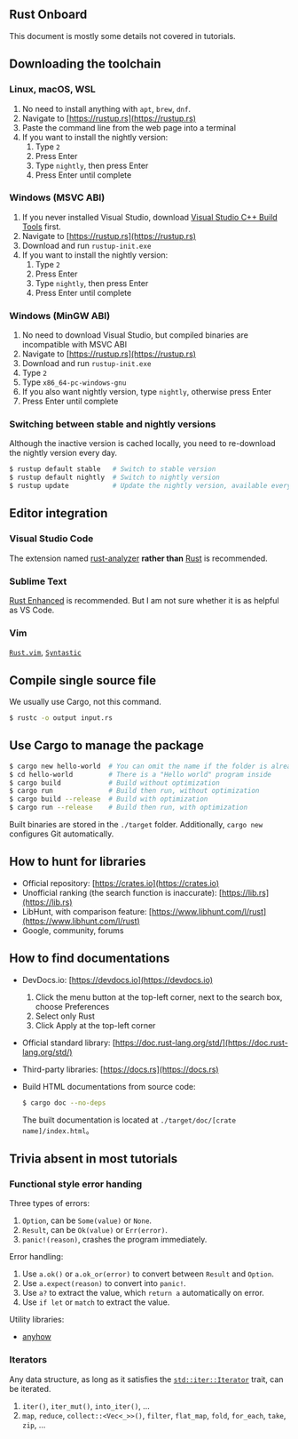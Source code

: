 Rust Onboard
------------

This document is mostly some details not covered in tutorials.

## Downloading the toolchain

### Linux, macOS, WSL

1. No need to install anything with `apt`, `brew`, `dnf`.
2. Navigate to [https://rustup.rs](https://rustup.rs)
3. Paste the command line from the web page into a terminal
4. If you want to install the nightly version:
    1. Type `2`
    2. Press Enter
    3. Type `nightly`, then press Enter
    4. Press Enter until complete

### Windows (MSVC ABI)

1. If you never installed Visual Studio, download [Visual Studio C++ Build Tools](https://visualstudio.microsoft.com/visual-cpp-build-tools/) first.
2. Navigate to [https://rustup.rs](https://rustup.rs)
3. Download and run `rustup-init.exe`
4. If you want to install the nightly version:
    1. Type `2`
    2. Press Enter
    3. Type `nightly`, then press Enter
    4. Press Enter until complete

### Windows (MinGW ABI)

1. No need to download Visual Studio, but compiled binaries are incompatible with MSVC ABI
2. Navigate to [https://rustup.rs](https://rustup.rs)
3. Download and run `rustup-init.exe`
4. Type `2`
5. Type `x86_64-pc-windows-gnu`
6. If you also want nightly version, type `nightly`, otherwise press Enter
7. Press Enter until complete

### Switching between stable and nightly versions

Although the inactive version is cached locally, you need to re-download the nightly version every day.

```bash
$ rustup default stable   # Switch to stable version
$ rustup default nightly  # Switch to nightly version
$ rustup update           # Update the nightly version, available every day
```

## Editor integration

### Visual Studio Code

The extension named [rust-analyzer](https://marketplace.visualstudio.com/items?itemName=matklad.rust-analyzer) **rather than** [Rust](https://marketplace.visualstudio.com/items?itemName=rust-lang.rust) is recommended.

### Sublime Text

[Rust Enhanced](https://github.com/rust-lang/rust-enhanced) is recommended. But I am not sure whether it is as helpful as VS Code.

### Vim

[`Rust.vim`](https://github.com/rust-lang/rust.vim), [`Syntastic`](https://github.com/vim-syntastic/syntastic)

## Compile single source file

We usually use Cargo, not this command.

```bash
$ rustc -o output input.rs
```

## Use Cargo to manage the package

```bash
$ cargo new hello-world  # You can omit the name if the folder is already made
$ cd hello-world         # There is a "Hello world" program inside
$ cargo build            # Build without optimization
$ cargo run              # Build then run, without optimization
$ cargo build --release  # Build with optimization
$ cargo run --release    # Build then run, with optimization
```

Built binaries are stored in the `./target` folder. Additionally, `cargo new` configures Git automatically.

## How to hunt for libraries

* Official repository: [https://crates.io](https://crates.io)
* Unofficial ranking (the search function is inaccurate): [https://lib.rs](https://lib.rs)
* LibHunt, with comparison feature: [https://www.libhunt.com/l/rust](https://www.libhunt.com/l/rust)
* Google, community, forums

## How to find documentations

* DevDocs.io: [https://devdocs.io](https://devdocs.io)
    1. Click the menu button at the top-left corner, next to the search box, choose Preferences
    2. Select only Rust
    3. Click Apply at the top-left corner
* Official standard library: [https://doc.rust-lang.org/std/](https://doc.rust-lang.org/std/)
* Third-party libraries: [https://docs.rs](https://docs.rs)
* Build HTML documentations from source code:

    ```bash
    $ cargo doc --no-deps
    ```

    The built documentation is located at `./target/doc/[crate name]/index.html`。

## Trivia absent in most tutorials

### Functional style error handing

Three types of errors:

1. `Option`, can be `Some(value)` or `None`.
2. `Result`, can be `Ok(value)` or `Err(error)`.
3. `panic!(reason)`, crashes the program immediately.

Error handling:

1. Use `a.ok()` or `a.ok_or(error)` to convert between `Result` and `Option`.
2. Use `a.expect(reason)` to convert into `panic!`.
3. Use `a?` to extract the value, which `return a` automatically on error.
4. Use `if let` or `match` to extract the value.

Utility libraries:

* [anyhow](https://lib.rs/crates/anyhow)

### Iterators

Any data structure, as long as it satisfies the [`std::iter::Iterator`](https://doc.rust-lang.org/std/iter/trait.Iterator.html) trait, can be iterated.

1. `iter()`, `iter_mut()`, `into_iter()`, …
2. `map`, `reduce`, `collect::<Vec<_>>()`, `filter`, `flat_map`, `fold`, `for_each`, `take`, `zip`, …
